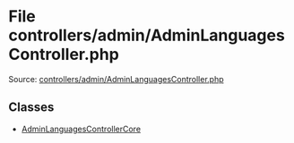 File controllers/admin/AdminLanguagesController.php
=========

Source: [controllers/admin/AdminLanguagesController.php](https://github.com/PrestaShop/PrestaShop/blob/1.5.0.2/controllers/admin/AdminLanguagesController.php)


Classes
-------

* [AdminLanguagesControllerCore](class.AdminLanguagesControllerCore.md)

